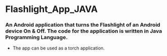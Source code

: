 # Flashlight_App_JAVA

### An Android application that turns the Flashlight of an Android device On & Off. The code for the application is written in Java Programming Language.

- The app can be used as a torch application.
